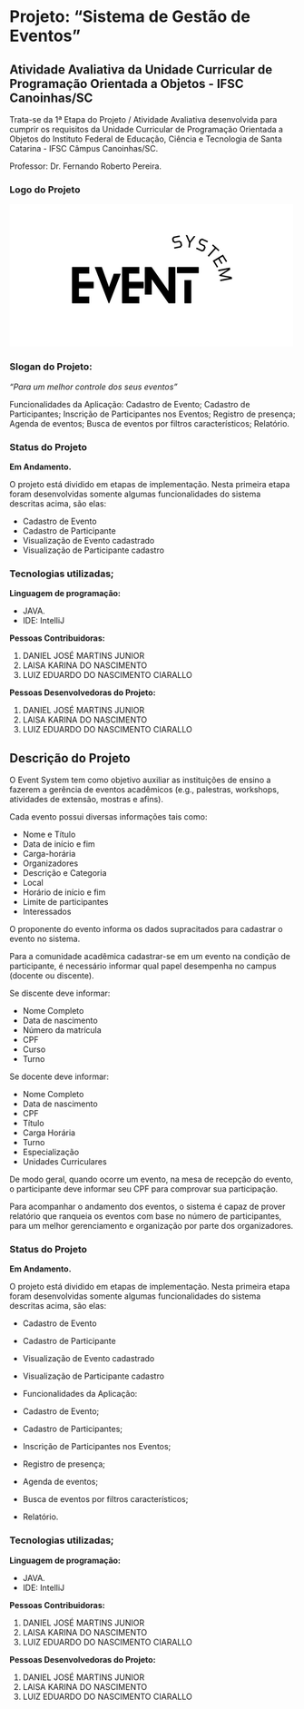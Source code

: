 <h1>Projeto: “Sistema de Gestão de Eventos”</h1>
<h2>Atividade Avaliativa da Unidade Curricular de Programação Orientada a Objetos - IFSC Canoinhas/SC</h2>
<p>Trata-se da 1ª Etapa do Projeto / Atividade Avaliativa desenvolvida para cumprir os requisitos da Unidade Curricular de Programação Orientada a Objetos do Instituto Federal de Educação, Ciência e Tecnologia de Santa Catarina - IFSC Câmpus Canoinhas/SC.</p>
<p>Professor: Dr. Fernando Roberto Pereira.</p>

<h3>Logo do Projeto</h3>
<div align = "left">
 <img src="imagem/229206960-25082923-acd4-45a1-b599-edee20d8fd05.png"
 width="500" height="250">
</div>


<h3>Slogan do Projeto:</h3>
<p><i>“Para um melhor controle dos seus eventos”</i></p>
Funcionalidades da Aplicação:
Cadastro de Evento;
Cadastro de Participantes;
Inscrição de Participantes nos Eventos;
Registro de presença;
Agenda de eventos;
Busca de eventos por filtros característicos;
Relatório.

<h3>Status do Projeto</h3>

<b>Em Andamento.</b>

O projeto está dividido em etapas de implementação. Nesta primeira etapa foram desenvolvidas somente algumas funcionalidades do sistema descritas acima, são elas:
* Cadastro de Evento
* Cadastro de Participante
* Visualização de Evento cadastrado
* Visualização de Participante cadastro


### Tecnologias utilizadas;
<b>Linguagem de programação:</b><br> 
* JAVA.
* IDE: IntelliJ

<b>Pessoas Contribuidoras:</b><br>
1. DANIEL JOSÉ MARTINS JUNIOR
1. LAISA KARINA DO NASCIMENTO
1. LUIZ EDUARDO DO NASCIMENTO CIARALLO

<b>Pessoas Desenvolvedoras do Projeto:</b><br>
1. DANIEL JOSÉ MARTINS JUNIOR
1. LAISA KARINA DO NASCIMENTO
1. LUIZ EDUARDO DO NASCIMENTO CIARALLO

<h2>Descrição do Projeto</h2>
<p>O Event System tem como objetivo auxiliar as instituições de ensino a fazerem a gerência de eventos acadêmicos (e.g., palestras, workshops, atividades de extensão, mostras e afins).</p>
<p>Cada evento possui diversas informações tais como:</p>

 
 <ul type="disc">
  <li>Nome e Título</li>
  <li>Data de início e fim</li>
  <li>Carga-horária</li>
  <li>Organizadores</li>
  <li>Descrição e Categoria</li>
  <li>Local</li>
  <li>Horário de início e fim</li>
  <li>Limite de participantes</li>
  <li>Interessados</li> </ul>
  
  
<p>O proponente do evento informa os dados supracitados para cadastrar o evento no sistema.</p>
<p>Para a comunidade acadêmica cadastrar-se em um evento na condição de participante, é necessário informar qual papel desempenha no campus (docente ou discente).</p>
<p>Se discente deve informar: </p>
 
 
  <ul type="disc">
   <li>Nome Completo</li>
   <li>Data de nascimento</li>
   <li>Número da matrícula</li>
   <li>CPF</li>
   <li>Curso</li>
   <li>Turno</li> </ul>
 
   
<p>Se docente deve informar:</p>
 

  <ul type="disc">
   <li>Nome Completo</li>
   <li>Data de nascimento</li>
   <li>CPF</li>
   <li>Título</li>
   <li>Carga Horária</li>
   <li>Turno</li> 
   <li>Especialização</li>
   <li>Unidades Curriculares</li> </ul>
 
   
<p>De modo geral, quando ocorre um evento, na mesa de recepção do evento, o participante deve informar seu CPF para comprovar sua participação.</p>
   
<p>Para acompanhar o andamento dos eventos, o sistema é capaz de prover relatório que ranqueia os eventos com base no número de participantes, para um melhor gerenciamento e organização por parte dos organizadores.</p>

<h3>Status do Projeto</h3>

<b>Em Andamento.</b>

O projeto está dividido em etapas de implementação. Nesta primeira etapa foram desenvolvidas somente algumas funcionalidades do sistema descritas acima, são elas:
* Cadastro de Evento
* Cadastro de Participante
* Visualização de Evento cadastrado
* Visualização de Participante cadastro

* Funcionalidades da Aplicação:
* Cadastro de Evento;
* Cadastro de Participantes;
* Inscrição de Participantes nos Eventos;
* Registro de presença;
* Agenda de eventos;
* Busca de eventos por filtros característicos;
* Relatório.


### Tecnologias utilizadas;
<b>Linguagem de programação:</b><br>
* JAVA.
* IDE: IntelliJ

<b>Pessoas Contribuidoras:</b><br>
1. DANIEL JOSÉ MARTINS JUNIOR
1. LAISA KARINA DO NASCIMENTO
1. LUIZ EDUARDO DO NASCIMENTO CIARALLO

<b>Pessoas Desenvolvedoras do Projeto:</b><br>
1. DANIEL JOSÉ MARTINS JUNIOR
1. LAISA KARINA DO NASCIMENTO
1. LUIZ EDUARDO DO NASCIMENTO CIARALLO





